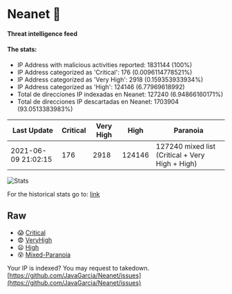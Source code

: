 # Neanet :hocho:
#### Threat intelligence feed
#### The stats:

- IP Address with malicious activities reported: 1831144 (100%)
- IP Address categorized as 'Critical':  176 (0.0096114778521%)
- IP Address categorized as 'Very High':  2918 (0.159353933934%)
- IP Address categorized as 'High':  124146 (6.77969618992)
- Total de direcciones IP indexadas en Neanet:  127240 (6.94866160171%)
- Total de direcciones IP descartadas en Neanet:  1703904 (93.0513383983%)

| Last Update | Critical | Very High | High | Paranoia |
| --- | --- | --- | --- | --- |
| 2021-06-09 21:02:15 | 176 | 2918 | 124146 | 127240 mixed list (Critical + Very High + High)|

![Stats](https://docs.google.com/spreadsheets/d/e/2PACX-1vSnaNMIXVabIpDJjufMlzH7poXnshF3mgd8Is1g9ytUEzVsP5my4Trn8f-xkoLLQ38xpL3HtmUexLo6/pubchart?oid=501124687&format=image)

For the historical stats go to: [link](/stats.csv)
## Raw
- :scream: [Critical](https://raw.githubusercontent.com/JavaGarcia/Neanet/master/blacklists/neanet_critical.txt)
- :fearful: [VeryHigh](https://raw.githubusercontent.com/JavaGarcia/Neanet/master/blacklists/neanet_veryHigh.txtt)
- :frowning: [High](https://raw.githubusercontent.com/JavaGarcia/Neanet/master/blacklists/neanet_high.txt)
- :dizzy_face: [Mixed-Paranoia](https://raw.githubusercontent.com/JavaGarcia/Neanet/master/blacklists/neanet_all.txt)


Your IP is indexed? You may request to takedown. [https://github.com/JavaGarcia/Neanet/issues](https://github.com/JavaGarcia/Neanet/issues)

















































































































































































































































































































































































































































































































































































































































































































































































































































































































































































































































































































































































































































































































































































































































































































































































































































































































































































































































































































































































































































































































































































































































































































































































































































































































































































































































































































































































































































































































































































































































































































































































































































































































































































































































































































































































































































































































































































































































































































































































































































































































































































































































































































































































































































































































































































































































































































































































































































































































































































































































































































































































































































































































































































































































































































































































































































































































































































































































































































































































































































































































































































































































































































































































































































































































































































































































































































































































































































































































































































































































































































